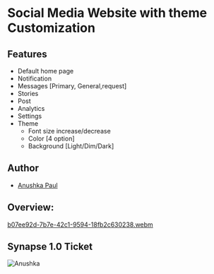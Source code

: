 # Social Media Website with theme Customization

## Features
- Default home page
- Notification
- Messages [Primary, General,request]
- Stories
- Post
- Analytics
- Settings
- Theme
  -   Font size increase/decrease
  -   Color [4 option]
  -   Background [Light/Dim/Dark]


## Author
- [Anushka Paul](https://github.com/pilipi-puu-puu)

## Overview:
[b07ee92d-7b7e-42c1-9594-18fb2c630238.webm](https://user-images.githubusercontent.com/87390353/215305888-e3631d28-2604-46a7-a188-842961df8d44.webm)

## Synapse 1.0 Ticket
![Anushka](https://user-images.githubusercontent.com/87390353/215305774-5978d10e-d7a8-41de-8622-bf078356bc03.png)
